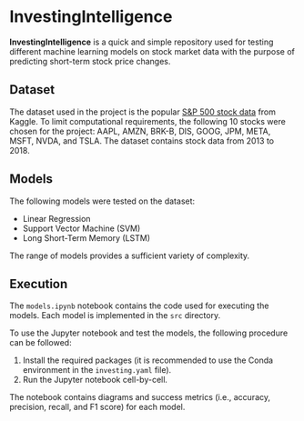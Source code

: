 # InvestingIntelligence

**InvestingIntelligence** is a quick and simple repository used for testing different machine learning models on 
stock market data with the purpose of predicting short-term stock price changes.

## Dataset

The dataset used in the project is the popular [S&P 500 stock data](https://www.kaggle.com/camnugent/sandp500) from 
Kaggle. To limit computational requirements, the following 10 stocks were chosen for the project: AAPL, AMZN, BRK-B,
DIS, GOOG, JPM, META, MSFT, NVDA, and TSLA. The dataset contains stock data from 2013 to 2018.

## Models

The following models were tested on the dataset:
- Linear Regression
- Support Vector Machine (SVM)
- Long Short-Term Memory (LSTM)

The range of models provides a sufficient variety of complexity. 

## Execution

The `models.ipynb` notebook contains the code used for executing the models. Each model is implemented in the `src` directory.

To use the Jupyter notebook and test the models, the following procedure can be followed:
1. Install the required packages (it is recommended to use the Conda environment in the `investing.yaml` file).
2. Run the Jupyter notebook cell-by-cell.

The notebook contains diagrams and success metrics (i.e., accuracy, precision, recall, and F1 score) for each model.
